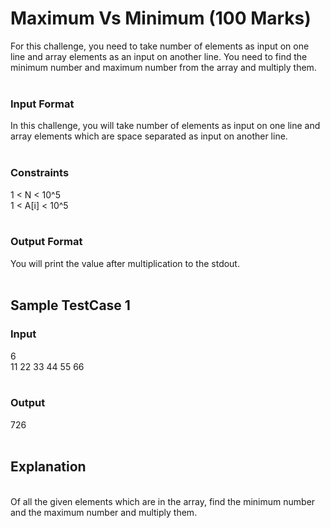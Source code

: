 # Maximum Vs Minimum (100 Marks)<br/>
For this challenge, you need to take number of elements as input on one line and array elements as an input on another line. You need to find the minimum number and maximum number from the array and multiply them.<br/>
<br/>
### Input Format<br/>
In this challenge, you will take number of elements as input on one line and array elements which are space separated as input on another line.<br/> 
<br/>
### Constraints<br/>
1 < N < 10^5<br/>
1 < A[i] < 10^5<br/>
<br/>
### Output Format<br/>
You will print the value after multiplication to the stdout. <br/>
<br/>
## Sample TestCase 1<br/>
### Input<br/>
6<br/>
11 22 33 44 55 66<br/>
<br/>
### Output<br/>
726<br/>
<br/>
## Explanation<br/>
<br/>
Of all the given elements which are in the array, find the minimum number and the maximum number and multiply them. <br/>